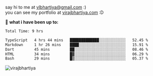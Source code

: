 say hi to me at [vlbhartiya@gmail.com](mailto:vlbhartiya@gmail.com) :)<br/>
you can see my portfolio at [virajbhartiya.com](https://virajbhartiya.com) :D<br/>


🚀 **what i have been up to:**

<!--START_SECTION:waka-->

```txt
Total Time: 9 hrs

TypeScript   4 hrs 44 mins   █████████████░░░░░░░░░░░░   52.45 %
Markdown     1 hr 26 mins    ████░░░░░░░░░░░░░░░░░░░░░   15.91 %
Dart         45 mins         ██░░░░░░░░░░░░░░░░░░░░░░░   08.46 %
HTML         34 mins         █▓░░░░░░░░░░░░░░░░░░░░░░░   06.29 %
Bash         29 mins         █▒░░░░░░░░░░░░░░░░░░░░░░░   05.37 %
```

<!--END_SECTION:waka-->

<p align="left"> <img src="https://komarev.com/ghpvc/?username=virajbhartiya&color=blue" alt="virajbhartiya" /> </p>
